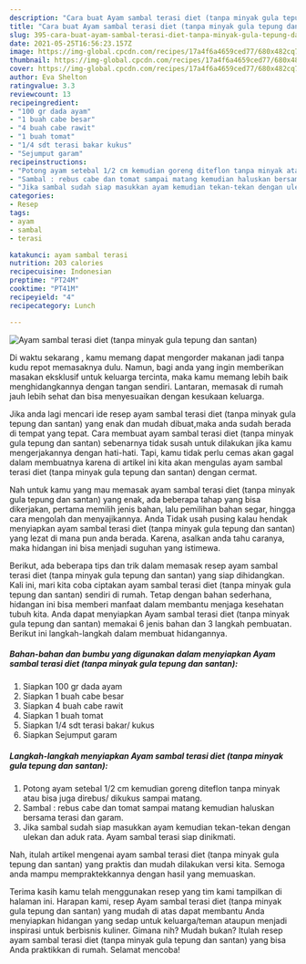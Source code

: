 ```yaml
---
description: "Cara buat Ayam sambal terasi diet (tanpa minyak gula tepung dan santan) yang nikmat dan Mudah Dibuat"
title: "Cara buat Ayam sambal terasi diet (tanpa minyak gula tepung dan santan) yang nikmat dan Mudah Dibuat"
slug: 395-cara-buat-ayam-sambal-terasi-diet-tanpa-minyak-gula-tepung-dan-santan-yang-nikmat-dan-mudah-dibuat
date: 2021-05-25T16:56:23.157Z
image: https://img-global.cpcdn.com/recipes/17a4f6a4659ced77/680x482cq70/ayam-sambal-terasi-diet-tanpa-minyak-gula-tepung-dan-santan-foto-resep-utama.jpg
thumbnail: https://img-global.cpcdn.com/recipes/17a4f6a4659ced77/680x482cq70/ayam-sambal-terasi-diet-tanpa-minyak-gula-tepung-dan-santan-foto-resep-utama.jpg
cover: https://img-global.cpcdn.com/recipes/17a4f6a4659ced77/680x482cq70/ayam-sambal-terasi-diet-tanpa-minyak-gula-tepung-dan-santan-foto-resep-utama.jpg
author: Eva Shelton
ratingvalue: 3.3
reviewcount: 13
recipeingredient:
- "100 gr dada ayam"
- "1 buah cabe besar"
- "4 buah cabe rawit"
- "1 buah tomat"
- "1/4 sdt terasi bakar kukus"
- "Sejumput garam"
recipeinstructions:
- "Potong ayam setebal 1/2 cm kemudian goreng diteflon tanpa minyak atau bisa juga direbus/ dikukus sampai matang."
- "Sambal : rebus cabe dan tomat sampai matang kemudian haluskan bersama terasi dan garam."
- "Jika sambal sudah siap masukkan ayam kemudian tekan-tekan dengan ulekan dan aduk rata. Ayam sambal terasi siap dinikmati."
categories:
- Resep
tags:
- ayam
- sambal
- terasi

katakunci: ayam sambal terasi 
nutrition: 203 calories
recipecuisine: Indonesian
preptime: "PT24M"
cooktime: "PT41M"
recipeyield: "4"
recipecategory: Lunch

---
```



![Ayam sambal terasi diet (tanpa minyak gula tepung dan santan)](https://img-global.cpcdn.com/recipes/17a4f6a4659ced77/680x482cq70/ayam-sambal-terasi-diet-tanpa-minyak-gula-tepung-dan-santan-foto-resep-utama.jpg)

Di waktu  sekarang , kamu memang dapat mengorder makanan jadi tanpa kudu repot memasaknya dulu. Namun, bagi anda yang ingin memberikan masakan eksklusif untuk keluarga tercinta, maka kamu memang lebih baik menghidangkannya dengan tangan sendiri. Lantaran, memasak di rumah jauh lebih sehat dan bisa menyesuaikan dengan kesukaan keluarga.

Jika anda lagi mencari ide resep ayam sambal terasi diet (tanpa minyak gula tepung dan santan) yang enak dan mudah dibuat,maka anda sudah berada di tempat yang tepat. Cara membuat ayam sambal terasi diet (tanpa minyak gula tepung dan santan)  sebenarnya tidak susah untuk dilakukan jika kamu mengerjakannya dengan hati-hati. Tapi, kamu tidak perlu cemas akan gagal dalam membuatnya 
karena di artikel ini kita akan mengulas ayam sambal terasi diet (tanpa minyak gula tepung dan santan) dengan cermat.  



Nah untuk kamu yang mau memasak ayam sambal terasi diet (tanpa minyak gula tepung dan santan) yang enak, ada beberapa tahap yang bisa dikerjakan, pertama memilih jenis bahan, lalu pemilihan bahan segar, hingga cara mengolah dan menyajikannya. Anda Tidak usah pusing kalau hendak menyiapkan ayam sambal terasi diet (tanpa minyak gula tepung dan santan) yang lezat di mana pun anda berada. Karena, asalkan anda  tahu caranya, maka hidangan ini bisa menjadi suguhan yang istimewa.

Berikut, ada beberapa tips dan trik dalam memasak resep ayam sambal terasi diet (tanpa minyak gula tepung dan santan) yang siap dihidangkan. Kali ini, mari kita coba ciptakan ayam sambal terasi diet (tanpa minyak gula tepung dan santan) sendiri di rumah. Tetap dengan bahan sederhana, hidangan ini bisa memberi manfaat dalam membantu menjaga kesehatan tubuh kita. Anda dapat menyiapkan Ayam sambal terasi diet (tanpa minyak gula tepung dan santan) memakai 6 jenis bahan dan 3 langkah pembuatan. Berikut ini langkah-langkah dalam membuat hidangannya.

<!--inarticleads1-->

##### Bahan-bahan dan bumbu yang digunakan dalam menyiapkan Ayam sambal terasi diet (tanpa minyak gula tepung dan santan):

1. Siapkan 100 gr dada ayam
1. Siapkan 1 buah cabe besar
1. Siapkan 4 buah cabe rawit
1. Siapkan 1 buah tomat
1. Siapkan 1/4 sdt terasi bakar/ kukus
1. Siapkan Sejumput garam




<!--inarticleads2-->

##### Langkah-langkah menyiapkan Ayam sambal terasi diet (tanpa minyak gula tepung dan santan):

1. Potong ayam setebal 1/2 cm kemudian goreng diteflon tanpa minyak atau bisa juga direbus/ dikukus sampai matang.
1. Sambal : rebus cabe dan tomat sampai matang kemudian haluskan bersama terasi dan garam.
1. Jika sambal sudah siap masukkan ayam kemudian tekan-tekan dengan ulekan dan aduk rata. Ayam sambal terasi siap dinikmati.




Nah, itulah artikel mengenai  ayam sambal terasi diet (tanpa minyak gula tepung dan santan)  yang praktis dan mudah dilakukan versi kita. Semoga anda mampu mempraktekkannya dengan hasil yang memuaskan. 

Terima kasih kamu telah menggunakan resep yang tim kami tampilkan di halaman ini. Harapan kami, resep  Ayam sambal terasi diet (tanpa minyak gula tepung dan santan) yang mudah di atas dapat membantu Anda menyiapkan hidangan yang sedap untuk keluarga/teman ataupun menjadi inspirasi untuk berbisnis kuliner. Gimana nih? Mudah bukan? Itulah resep ayam sambal terasi diet (tanpa minyak gula tepung dan santan) yang bisa Anda praktikkan di rumah. Selamat mencoba!

